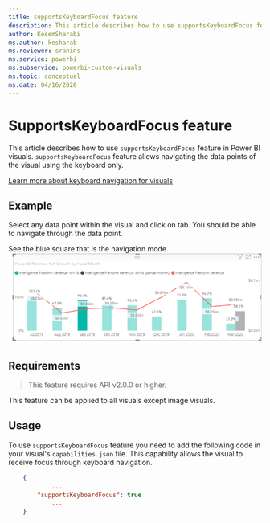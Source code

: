 ```yaml
---
title: supportsKeyboardFocus feature
description: This article describes how to use supportsKeyboardFocus feature in Power BI visuals.
author: KesemSharabi
ms.author: kesharab
ms.reviewer: sranins
ms.service: powerbi
ms.subservice: powerbi-custom-visuals
ms.topic: conceptual
ms.date: 04/16/2020
---
```


# SupportsKeyboardFocus feature
This article describes how to use `supportsKeyboardFocus` feature in Power BI visuals.
`supportsKeyboardFocus` feature allows navigating the data points of the visual using the keyboard only.

[Learn more about keyboard navigation for visuals](../../desktop-accessibility-consuming-tools.md#keyboard-navigation)

## Example
Select any data point within the visual and click on tab. You should be able to navigate through the data point.

See the blue square that is the navigation mode.
![](./media/supportsKeyboardFocus-feature/example.png)

## Requirements
> This feature requires API v2.0.0 or higher.

This feature can be applied to all visuals except image visuals.

## Usage
To use `supportsKeyboardFocus` feature you need to add the following code in your visual's `capabilities.json` file.
This capability allows the visual to receive focus through keyboard navigation.

```json
    {   
            ...
        "supportsKeyboardFocus": true
            ...
    }

```
